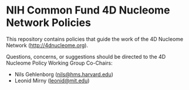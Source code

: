 # NIH Common Fund 4D Nucleome Network Policies

This repository contains policies that guide the work of the 4D Nucleome Network (http://4dnucleome.org).

Questions, concerns, or suggestions should be directed to the 4D Nucleome Policy Working Group Co-Chairs:

- Nils Gehlenborg (nils@hms.harvard.edu)
- Leonid Mirny (leonid@mit.edu)
